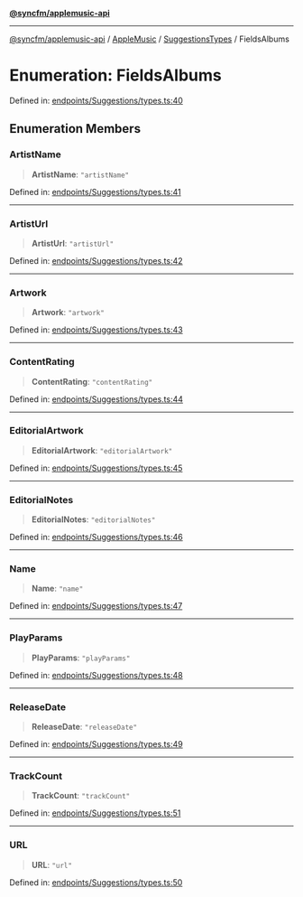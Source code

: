[**@syncfm/applemusic-api**](../../../../../../README.md)

***

[@syncfm/applemusic-api](../../../../../../globals.md) / [AppleMusic](../../../README.md) / [SuggestionsTypes](../README.md) / FieldsAlbums

# Enumeration: FieldsAlbums

Defined in: [endpoints/Suggestions/types.ts:40](https://github.com/sync-fm/applemusic-api/blob/9ff258d5e3837a0cb0f9914911c5614d92f344ed/src/endpoints/Suggestions/types.ts#L40)

## Enumeration Members

### ArtistName

> **ArtistName**: `"artistName"`

Defined in: [endpoints/Suggestions/types.ts:41](https://github.com/sync-fm/applemusic-api/blob/9ff258d5e3837a0cb0f9914911c5614d92f344ed/src/endpoints/Suggestions/types.ts#L41)

***

### ArtistUrl

> **ArtistUrl**: `"artistUrl"`

Defined in: [endpoints/Suggestions/types.ts:42](https://github.com/sync-fm/applemusic-api/blob/9ff258d5e3837a0cb0f9914911c5614d92f344ed/src/endpoints/Suggestions/types.ts#L42)

***

### Artwork

> **Artwork**: `"artwork"`

Defined in: [endpoints/Suggestions/types.ts:43](https://github.com/sync-fm/applemusic-api/blob/9ff258d5e3837a0cb0f9914911c5614d92f344ed/src/endpoints/Suggestions/types.ts#L43)

***

### ContentRating

> **ContentRating**: `"contentRating"`

Defined in: [endpoints/Suggestions/types.ts:44](https://github.com/sync-fm/applemusic-api/blob/9ff258d5e3837a0cb0f9914911c5614d92f344ed/src/endpoints/Suggestions/types.ts#L44)

***

### EditorialArtwork

> **EditorialArtwork**: `"editorialArtwork"`

Defined in: [endpoints/Suggestions/types.ts:45](https://github.com/sync-fm/applemusic-api/blob/9ff258d5e3837a0cb0f9914911c5614d92f344ed/src/endpoints/Suggestions/types.ts#L45)

***

### EditorialNotes

> **EditorialNotes**: `"editorialNotes"`

Defined in: [endpoints/Suggestions/types.ts:46](https://github.com/sync-fm/applemusic-api/blob/9ff258d5e3837a0cb0f9914911c5614d92f344ed/src/endpoints/Suggestions/types.ts#L46)

***

### Name

> **Name**: `"name"`

Defined in: [endpoints/Suggestions/types.ts:47](https://github.com/sync-fm/applemusic-api/blob/9ff258d5e3837a0cb0f9914911c5614d92f344ed/src/endpoints/Suggestions/types.ts#L47)

***

### PlayParams

> **PlayParams**: `"playParams"`

Defined in: [endpoints/Suggestions/types.ts:48](https://github.com/sync-fm/applemusic-api/blob/9ff258d5e3837a0cb0f9914911c5614d92f344ed/src/endpoints/Suggestions/types.ts#L48)

***

### ReleaseDate

> **ReleaseDate**: `"releaseDate"`

Defined in: [endpoints/Suggestions/types.ts:49](https://github.com/sync-fm/applemusic-api/blob/9ff258d5e3837a0cb0f9914911c5614d92f344ed/src/endpoints/Suggestions/types.ts#L49)

***

### TrackCount

> **TrackCount**: `"trackCount"`

Defined in: [endpoints/Suggestions/types.ts:51](https://github.com/sync-fm/applemusic-api/blob/9ff258d5e3837a0cb0f9914911c5614d92f344ed/src/endpoints/Suggestions/types.ts#L51)

***

### URL

> **URL**: `"url"`

Defined in: [endpoints/Suggestions/types.ts:50](https://github.com/sync-fm/applemusic-api/blob/9ff258d5e3837a0cb0f9914911c5614d92f344ed/src/endpoints/Suggestions/types.ts#L50)
